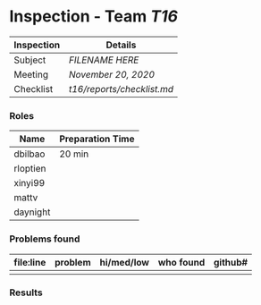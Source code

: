 # Inspection - Team *T16* 
 
| Inspection | Details |
| ----- | ----- |
| Subject | *FILENAME HERE*|
| Meeting | *November 20, 2020* |
| Checklist | *t16/reports/checklist.md* |

### Roles

| Name | Preparation Time |
| ---- | ---- |
| dbilbao | 20 min |
| rloptien | |
| xinyi99 | |
| mattv | |
| daynight| |

### Problems found

| file:line | problem | hi/med/low | who found | github#  |
| --- | --- | :---: | :---: | --- |
| | | | | |

### Results
